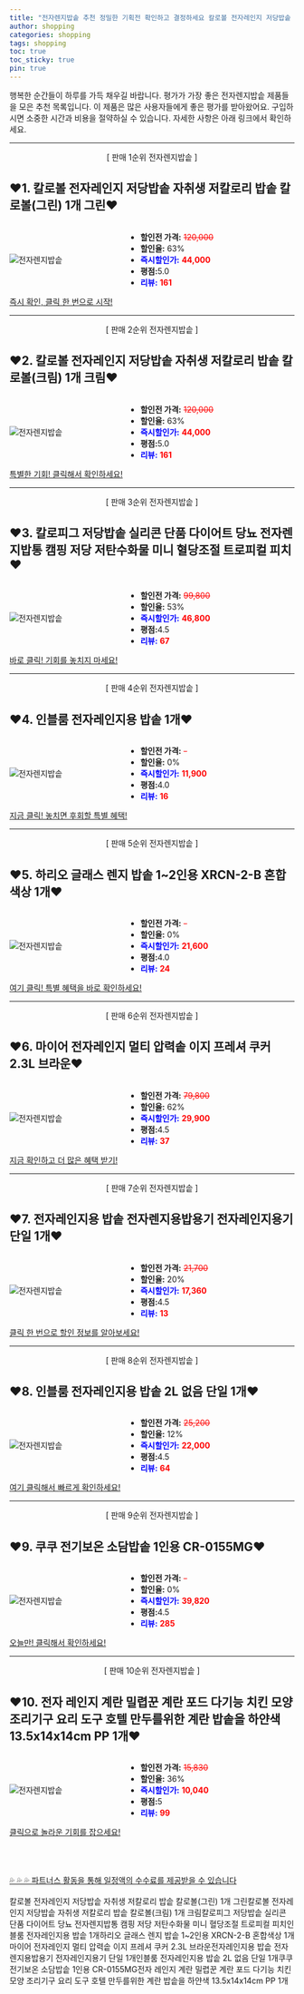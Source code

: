 ```yaml
---
title: "전자렌지밥솥 추천 정밀한 기획전 확인하고 결정하세요 칼로볼 전자레인지 저당밥솥 자취생 저칼로리"
author: shopping
categories: shopping
tags: shopping
toc: true
toc_sticky: true
pin: true
---
```

행복한 순간들이 하루를 가득 채우길 바랍니다. 평가가 가장 좋은 전자렌지밥솥 제품들을 모은 추천 목록입니다. 이 제품은 많은 사용자들에게 좋은 평가를 받아왔어요. 구입하시면 소중한 시간과 비용을 절약하실 수 있습니다. 자세한 사항은 아래 링크에서 확인하세요.

---
<p class="toplist" style="margin: 0 auto; display: block; width: fit-content;">[ 판매 1순위 전자렌지밥솥 ]</p>

<h2><strong>❤️1. 칼로볼 전자레인지 저당밥솥 자취생 저칼로리 밥솥 칼로볼(그린) 1개 그린❤️</strong></h2>

<div style="display: flex; align-items: center;">
    <div style="flex: 0.4;">
        <img src="https://thumbnail7.coupangcdn.com/thumbnails/remote/230x230ex/image/vendor_inventory/3946/25d1055bf75e22799351c7c636ecd89c57261b583cf3d03703508f8a2428.jpg" alt="전자렌지밥솥" style="max-width: 100%;">
    </div>
    <div style="flex: 0.6; margin-left: 10px;">
        <ul>
            <li><strong>할인전 가격:</strong> <del style="color: red;">120,000</del></li>
            <li><strong>할인율:</strong> 63%</li>
            <li><span style='color:blue'><strong>즉시할인가:</strong></span> <span style='color:red'><strong>44,000</strong></span></li>
            <li><strong>평점:</strong>5.0</li>
            <li><span style='color:blue'><strong>리뷰:</strong></span> <span style='color:red'><strong>161</strong></span></li>
        </ul>
    </div>
</div>
<div class="center">
    <a href="https://William4Davisa.github.io?lptag=AF9450613&subid=githubio&pageKey=7503367956&traceid=V0-153&itemId=19645565392&vendorItemId=87385058701" class="myButton">
        즉시 확인, 클릭 한 번으로 시작!
    </a>
</div>


---
<p class="toplist" style="margin: 0 auto; display: block; width: fit-content;">[ 판매 2순위 전자렌지밥솥 ]</p>

<h2><strong>❤️2. 칼로볼 전자레인지 저당밥솥 자취생 저칼로리 밥솥 칼로볼(크림) 1개 크림❤️</strong></h2>

<div style="display: flex; align-items: center;">
    <div style="flex: 0.4;">
        <img src="https://thumbnail7.coupangcdn.com/thumbnails/remote/230x230ex/image/vendor_inventory/3946/25d1055bf75e22799351c7c636ecd89c57261b583cf3d03703508f8a2428.jpg" alt="전자렌지밥솥" style="max-width: 100%;">
    </div>
    <div style="flex: 0.6; margin-left: 10px;">
        <ul>
            <li><strong>할인전 가격:</strong> <del style="color: red;">120,000</del></li>
            <li><strong>할인율:</strong> 63%</li>
            <li><span style='color:blue'><strong>즉시할인가:</strong></span> <span style='color:red'><strong>44,000</strong></span></li>
            <li><strong>평점:</strong>5.0</li>
            <li><span style='color:blue'><strong>리뷰:</strong></span> <span style='color:red'><strong>161</strong></span></li>
        </ul>
    </div>
</div>
<div class="center">
    <a href="https://William4Davisa.github.io?lptag=AF9450613&subid=githubio&pageKey=7503367956&traceid=V0-153&itemId=19645565393&vendorItemId=87385058715" class="myButton">
        특별한 기회! 클릭해서 확인하세요!
    </a>
</div>


---
<p class="toplist" style="margin: 0 auto; display: block; width: fit-content;">[ 판매 3순위 전자렌지밥솥 ]</p>

<h2><strong>❤️3. 칼로피그 저당밥솥 실리콘 단품 다이어트 당뇨 전자렌지밥통 캠핑 저당 저탄수화물 미니 혈당조절 트로피컬 피치❤️</strong></h2>

<div style="display: flex; align-items: center;">
    <div style="flex: 0.4;">
        <img src="https://thumbnail8.coupangcdn.com/thumbnails/remote/230x230ex/image/vendor_inventory/cb67/225c151d6fc76ddeb097c201cda2af030c1139df61febd76d46543416978.jpg" alt="전자렌지밥솥" style="max-width: 100%;">
    </div>
    <div style="flex: 0.6; margin-left: 10px;">
        <ul>
            <li><strong>할인전 가격:</strong> <del style="color: red;">99,800</del></li>
            <li><strong>할인율:</strong> 53%</li>
            <li><span style='color:blue'><strong>즉시할인가:</strong></span> <span style='color:red'><strong>46,800</strong></span></li>
            <li><strong>평점:</strong>4.5</li>
            <li><span style='color:blue'><strong>리뷰:</strong></span> <span style='color:red'><strong>67</strong></span></li>
        </ul>
    </div>
</div>
<div class="center">
    <a href="https://William4Davisa.github.io?lptag=AF9450613&subid=githubio&pageKey=7977531732&traceid=V0-153&itemId=22122261535&vendorItemId=89455688769" class="myButton">
        바로 클릭! 기회를 놓치지 마세요!
    </a>
</div>


---
<p class="toplist" style="margin: 0 auto; display: block; width: fit-content;">[ 판매 4순위 전자렌지밥솥 ]</p>

<h2><strong>❤️4. 인블룸 전자레인지용 밥솥 1개❤️</strong></h2>

<div style="display: flex; align-items: center;">
    <div style="flex: 0.4;">
        <img src="https://thumbnail6.coupangcdn.com/thumbnails/remote/230x230ex/image/vendor_inventory/d474/cac3d706135e387d96cb123389f906ca83953d2dce6f6c278feb7e377a05.jpg" alt="전자렌지밥솥" style="max-width: 100%;">
    </div>
    <div style="flex: 0.6; margin-left: 10px;">
        <ul>
            <li><strong>할인전 가격:</strong> <del style="color: red;">-</del></li>
            <li><strong>할인율:</strong> 0%</li>
            <li><span style='color:blue'><strong>즉시할인가:</strong></span> <span style='color:red'><strong>11,900</strong></span></li>
            <li><strong>평점:</strong>4.0</li>
            <li><span style='color:blue'><strong>리뷰:</strong></span> <span style='color:red'><strong>16</strong></span></li>
        </ul>
    </div>
</div>
<div class="center">
    <a href="https://William4Davisa.github.io?lptag=AF9450613&subid=githubio&pageKey=7943933925&traceid=V0-153&itemId=21896830013&vendorItemId=89367502632" class="myButton">
        지금 클릭! 놓치면 후회할 특별 혜택!
    </a>
</div>


---
<p class="toplist" style="margin: 0 auto; display: block; width: fit-content;">[ 판매 5순위 전자렌지밥솥 ]</p>

<h2><strong>❤️5. 하리오 글래스 렌지 밥솥 1~2인용 XRCN-2-B 혼합색상 1개❤️</strong></h2>

<div style="display: flex; align-items: center;">
    <div style="flex: 0.4;">
        <img src="https://thumbnail8.coupangcdn.com/thumbnails/remote/230x230ex/image/rs_quotation_api/amizszar/9646664dd0f24c97adcb63378fe3e411.jpg" alt="전자렌지밥솥" style="max-width: 100%;">
    </div>
    <div style="flex: 0.6; margin-left: 10px;">
        <ul>
            <li><strong>할인전 가격:</strong> <del style="color: red;">-</del></li>
            <li><strong>할인율:</strong> 0%</li>
            <li><span style='color:blue'><strong>즉시할인가:</strong></span> <span style='color:red'><strong>21,600</strong></span></li>
            <li><strong>평점:</strong>4.0</li>
            <li><span style='color:blue'><strong>리뷰:</strong></span> <span style='color:red'><strong>24</strong></span></li>
        </ul>
    </div>
</div>
<div class="center">
    <a href="https://William4Davisa.github.io?lptag=AF9450613&subid=githubio&pageKey=5333294892&traceid=V0-153&itemId=7791131435&vendorItemId=75081148690" class="myButton">
        여기 클릭! 특별 혜택을 바로 확인하세요!
    </a>
</div>


---
<p class="toplist" style="margin: 0 auto; display: block; width: fit-content;">[ 판매 6순위 전자렌지밥솥 ]</p>

<h2><strong>❤️6. 마이어 전자레인지 멀티 압력솥 이지 프레셔 쿠커 2.3L 브라운❤️</strong></h2>

<div style="display: flex; align-items: center;">
    <div style="flex: 0.4;">
        <img src="https://thumbnail6.coupangcdn.com/thumbnails/remote/230x230ex/image/rs_quotation_api/jy2wlvn0/77f35fce1cad44549233075afb4255af.jpg" alt="전자렌지밥솥" style="max-width: 100%;">
    </div>
    <div style="flex: 0.6; margin-left: 10px;">
        <ul>
            <li><strong>할인전 가격:</strong> <del style="color: red;">79,800</del></li>
            <li><strong>할인율:</strong> 62%</li>
            <li><span style='color:blue'><strong>즉시할인가:</strong></span> <span style='color:red'><strong>29,900</strong></span></li>
            <li><strong>평점:</strong>4.5</li>
            <li><span style='color:blue'><strong>리뷰:</strong></span> <span style='color:red'><strong>37</strong></span></li>
        </ul>
    </div>
</div>
<div class="center">
    <a href="https://William4Davisa.github.io?lptag=AF9450613&subid=githubio&pageKey=5448172411&traceid=V0-153&itemId=8306953444&vendorItemId=75594847771" class="myButton">
        지금 확인하고 더 많은 혜택 받기!
    </a>
</div>


---
<p class="toplist" style="margin: 0 auto; display: block; width: fit-content;">[ 판매 7순위 전자렌지밥솥 ]</p>

<h2><strong>❤️7. 전자레인지용 밥솥 전자렌지용밥용기 전자레인지용기 단일 1개❤️</strong></h2>

<div style="display: flex; align-items: center;">
    <div style="flex: 0.4;">
        <img src="https://thumbnail8.coupangcdn.com/thumbnails/remote/230x230ex/image/vendor_inventory/d575/d59584348ec992e512f831e859c65fb2584830d32691a5288ffac25edccc.jpg" alt="전자렌지밥솥" style="max-width: 100%;">
    </div>
    <div style="flex: 0.6; margin-left: 10px;">
        <ul>
            <li><strong>할인전 가격:</strong> <del style="color: red;">21,700</del></li>
            <li><strong>할인율:</strong> 20%</li>
            <li><span style='color:blue'><strong>즉시할인가:</strong></span> <span style='color:red'><strong>17,360</strong></span></li>
            <li><strong>평점:</strong>4.5</li>
            <li><span style='color:blue'><strong>리뷰:</strong></span> <span style='color:red'><strong>13</strong></span></li>
        </ul>
    </div>
</div>
<div class="center">
    <a href="https://William4Davisa.github.io?lptag=AF9450613&subid=githubio&pageKey=7711009698&traceid=V0-153&itemId=20670226703&vendorItemId=87086928924" class="myButton">
        클릭 한 번으로 할인 정보를 알아보세요!
    </a>
</div>


---
<p class="toplist" style="margin: 0 auto; display: block; width: fit-content;">[ 판매 8순위 전자렌지밥솥 ]</p>

<h2><strong>❤️8. 인블룸 전자레인지용 밥솥 2L 없음 단일 1개❤️</strong></h2>

<div style="display: flex; align-items: center;">
    <div style="flex: 0.4;">
        <img src="https://thumbnail6.coupangcdn.com/thumbnails/remote/230x230ex/image/vendor_inventory/5718/8e26fa659f8caf7057b6f23721a75131c20fa4734ad5cb0947a086873131.jpg" alt="전자렌지밥솥" style="max-width: 100%;">
    </div>
    <div style="flex: 0.6; margin-left: 10px;">
        <ul>
            <li><strong>할인전 가격:</strong> <del style="color: red;">25,200</del></li>
            <li><strong>할인율:</strong> 12%</li>
            <li><span style='color:blue'><strong>즉시할인가:</strong></span> <span style='color:red'><strong>22,000</strong></span></li>
            <li><strong>평점:</strong>4.5</li>
            <li><span style='color:blue'><strong>리뷰:</strong></span> <span style='color:red'><strong>64</strong></span></li>
        </ul>
    </div>
</div>
<div class="center">
    <a href="https://William4Davisa.github.io?lptag=AF9450613&subid=githubio&pageKey=322474072&traceid=V0-153&itemId=1032992001&vendorItemId=5482739896" class="myButton">
        여기 클릭해서 빠르게 확인하세요!
    </a>
</div>


---
<p class="toplist" style="margin: 0 auto; display: block; width: fit-content;">[ 판매 9순위 전자렌지밥솥 ]</p>

<h2><strong>❤️9. 쿠쿠 전기보온 소담밥솥 1인용 CR-0155MG❤️</strong></h2>

<div style="display: flex; align-items: center;">
    <div style="flex: 0.4;">
        <img src="https://thumbnail6.coupangcdn.com/thumbnails/remote/230x230ex/image/rs_quotation_api/rmegbpoa/ba71bc6322d4430b8c7fc661d552e101.jpg" alt="전자렌지밥솥" style="max-width: 100%;">
    </div>
    <div style="flex: 0.6; margin-left: 10px;">
        <ul>
            <li><strong>할인전 가격:</strong> <del style="color: red;">-</del></li>
            <li><strong>할인율:</strong> 0%</li>
            <li><span style='color:blue'><strong>즉시할인가:</strong></span> <span style='color:red'><strong>39,820</strong></span></li>
            <li><strong>평점:</strong>4.5</li>
            <li><span style='color:blue'><strong>리뷰:</strong></span> <span style='color:red'><strong>285</strong></span></li>
        </ul>
    </div>
</div>
<div class="center">
    <a href="https://William4Davisa.github.io?lptag=AF9450613&subid=githubio&pageKey=4751183934&traceid=V0-153&itemId=6046205012&vendorItemId=76199807158" class="myButton">
        오늘만! 클릭해서 확인하세요!
    </a>
</div>


---
<p class="toplist" style="margin: 0 auto; display: block; width: fit-content;">[ 판매 10순위 전자렌지밥솥 ]</p>

<h2><strong>❤️10. 전자 레인지 계란 밀렵꾼 계란 포드 다기능 치킨 모양 조리기구 요리 도구 호텔 만두를위한 계란 밥솥을 하얀색 13.5x14x14cm PP 1개❤️</strong></h2>

<div style="display: flex; align-items: center;">
    <div style="flex: 0.4;">
        <img src="https://thumbnail6.coupangcdn.com/thumbnails/remote/230x230ex/image/vendor_inventory/edd3/742832f4a133011cc0857c92a549dd833ebad7572436d6da191db2744f55.jpg" alt="전자렌지밥솥" style="max-width: 100%;">
    </div>
    <div style="flex: 0.6; margin-left: 10px;">
        <ul>
            <li><strong>할인전 가격:</strong> <del style="color: red;">15,830</del></li>
            <li><strong>할인율:</strong> 36%</li>
            <li><span style='color:blue'><strong>즉시할인가:</strong></span> <span style='color:red'><strong>10,040</strong></span></li>
            <li><strong>평점:</strong>5</li>
            <li><span style='color:blue'><strong>리뷰:</strong></span> <span style='color:red'><strong>99</strong></span></li>
        </ul>
    </div>
</div>
<div class="center">
    <a href="https://William4Davisa.github.io?lptag=AF9450613&subid=githubio&pageKey=8065484026&traceid=V0-153&itemId=22682102233&vendorItemId=89718115504" class="myButton">
        클릭으로 놀라운 기회를 잡으세요!
    </a>
</div>

<br><br><br>[💦 💦 💦 파트너스 활동을 통해 일정액의 수수료를 제공받을 수 있습니다](https://link.coupang.com/a/bcpT2c)<br><br>칼로볼 전자레인지 저당밥솥 자취생 저칼로리 밥솥 칼로볼(그린) 1개 그린칼로볼 전자레인지 저당밥솥 자취생 저칼로리 밥솥 칼로볼(크림) 1개 크림칼로피그 저당밥솥 실리콘 단품 다이어트 당뇨 전자렌지밥통 캠핑 저당 저탄수화물 미니 혈당조절 트로피컬 피치인블룸 전자레인지용 밥솥 1개하리오 글래스 렌지 밥솥 1~2인용 XRCN-2-B 혼합색상 1개마이어 전자레인지 멀티 압력솥 이지 프레셔 쿠커 2.3L 브라운전자레인지용 밥솥 전자렌지용밥용기 전자레인지용기 단일 1개인블룸 전자레인지용 밥솥 2L 없음 단일 1개쿠쿠 전기보온 소담밥솥 1인용 CR-0155MG전자 레인지 계란 밀렵꾼 계란 포드 다기능 치킨 모양 조리기구 요리 도구 호텔 만두를위한 계란 밥솥을 하얀색 13.5x14x14cm PP 1개